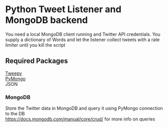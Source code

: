# Python Tweet Listener and MongoDB backend
You need a local MongoDB client running and Twitter API credentials. 
You supply a dictionary of Words and let the listener collect tweets with a rate limiter until you kill the script
## Required Packages
[Tweepy](http://www.tweepy.org/) <br>
[PyMongo](https://api.mongodb.com/python/current/) <br>
JSON
### MongoDB
Store the Twitter data in MongoDB and query it using PyMongo connection to the DB<br>
https://docs.mongodb.com/manual/core/crud/ for more info on queries
